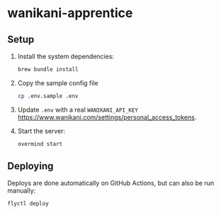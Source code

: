 wanikani-apprentice
===================

Setup
-----

1. Install the system dependencies:

   ```sh
   brew bundle install
   ```

2. Copy the sample config file

   ```sh
   cp .env.sample .env
   ```

3. Update ``.env`` with a real ``WANIKANI_API_KEY``
   https://www.wanikani.com/settings/personal_access_tokens.

4. Start the server:

   ```sh
   overmind start
   ```

Deploying
---------

Deploys are done automatically on GitHub Actions, but can also be run manually:

```sh
flyctl deploy
```
